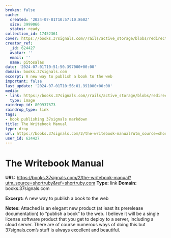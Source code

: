 ```yaml
---
broken: false
cache:
  created: '2024-07-01T10:57:10.860Z'
  size: 3999066
  status: ready
collection_id: 17452361
cover: https://books.37signals.com//rails/active_storage/blobs/redirect/eyJfcmFpbHMiOnsiZGF0YSI6OTQsInB1ciI6ImJsb2JfaWQifX0=--64ba97ae2e21b37807231465c132b565df51614d/writebook-manual.jpg
creator_ref:
  _id: 624427
  avatar: ''
  email: ''
  name: pitosalas
date: '2024-07-01T10:51:50.397000+00:00'
domain: books.37signals.com
excerpt: A new way to publish a book to the web
important: false
last_update: '2024-07-01T10:56:01.991000+00:00'
media:
- link: https://books.37signals.com//rails/active_storage/blobs/redirect/eyJfcmFpbHMiOnsiZGF0YSI6OTQsInB1ciI6ImJsb2JfaWQifX0=--64ba97ae2e21b37807231465c132b565df51614d/writebook-manual.jpg
  type: image
raindrop_id: 809937673
raindrop_type: link
tags:
- book publishing 37signals markdown
title: The Writebook Manual
type: drop
url: https://books.37signals.com/2/the-writebook-manual?utm_source=shortruby&ref=shortruby.com
user_id: 624427
---
```


# The Writebook Manual

**URL:** https://books.37signals.com/2/the-writebook-manual?utm_source=shortruby&ref=shortruby.com
**Type:** link
**Domain:** books.37signals.com

**Excerpt:** A new way to publish a book to the web

**Notes:**
Attached is an elegant new product (at least its prerelease documentation) to “publish a book” to the web. I believe it will be a single license software product that you get to deploy to a server, including a cloud server. There are of course numerous ways of doing this but 37signals.com’s stuff is always excellent and beautiful.
